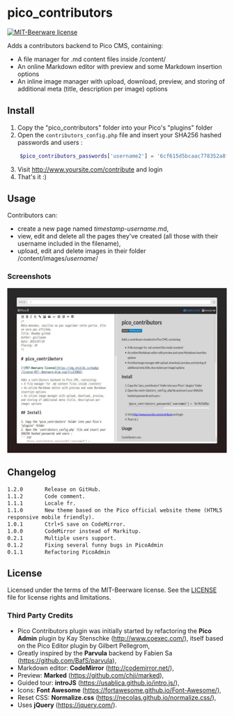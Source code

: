 # pico_contributors

[![MIT-Beerware license](https://img.shields.io/badge/license-MIT--Beerware-blue.svg)](LICENSE)

Adds a contributors backend to Pico CMS, containing:
+ A file manager for .md content files inside /content/
+ An online Markdown editor with preview and some Markdown insertion options
+ An inline image manager with upload, download, preview, and storing of additional meta (title, description per image) options

## Install

1. Copy the "pico_contributors" folder into your Pico's "plugins" folder
2. Open the `contributors_config.php` file and insert your SHA256 hashed passwords and users :
``` PHP
    $pico_contributors_passwords['username2'] = '6cf615d5bcaac778352a8f1f3360d23f02f34ec182e259897fd6ce485d7870d4';
```
3. Visit http://www.yoursite.com/contribute and login
4. That's it :)

## Usage

Contributors can:
+ create a new page named _timestamp_-_username_.md,
+ view, edit and delete all the pages they've created (all those with their username included in the filename),
+ upload, edit and delete images in their folder /content/images/_username_/

### Screenshots

![pico_contributors](screenshot.jpg)

## Changelog


    1.2.0       Release on GitHub.
    1.1.2       Code comment.
    1.1.1       Locale fr.
    1.1.0       New theme based on the Pico official website theme (HTML5 responsive mobile friendly).
    1.0.1       Ctrl+S save on CodeMirror.
    1.0.0       CodeMirror instead of Markitup.
    0.2.1       Multiple users support.
    0.1.2       Fixing several funny bugs in PicoAdmin
    0.1.1       Refactoring PicoAdmin

## License
Licensed under the terms of the MIT-Beerware license.
See the [LICENSE](LICENSE) file for license rights and limitations.

### Third Party Credits

+ Pico Contributors plugin was initially started by refactoring the **Pico Admin** plugin by Kay Stenschke (http://www.coexec.com/), itself based on the Pico Editor plugin by Gilbert Pellegrom,
+ Greatly inspired by the **Parvula** backend by Fabien Sa (https://github.com/BafS/parvula),
+ Markdown editor: **CodeMirror** (http://codemirror.net/),
+ Preview: **Marked** (https://github.com/chjj/marked),
+ Guided tour: **introJS** (https://usablica.github.io/intro.js/),
+ Icons: **Font Awesome** (https://fortawesome.github.io/Font-Awesome/),
+ Reset CSS: **Normalize.css** (https://necolas.github.io/normalize.css/),
+ Uses **jQuery** (https://jquery.com/).